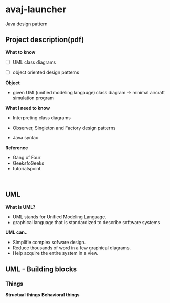 # avaj-launcher
Java design pattern

## Project description(pdf)

**What to know**  
- [ ] UML class diagrams
- [ ] object oriented design patterns



**Object**  
- given UML(unified modeling langauge) class diagram -> minimal aircraft simulation program



**What I need to know**

- Interpreting class diagrams

- Observer, Singleton and Factory design patterns

- Java syntax

**Reference**
- Gang of Four  
- GeeksfoGeeks
- tutorialspoint
<br/>

## UML

**What is UML?**  
- UML stands for Unified Modeling Language.
- graphical language that is standardized to describe software systems  

**UML can..**  
- Simplifie complex sofware design.
- Reduce thousands of word in a few graphical diagrams.
- Help acquire the entire system in a view.

## UML - Building blocks

### Things
**Structual things**
**Behavioral things**
